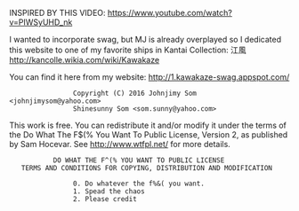 INSPIRED BY THIS VIDEO: https://www.youtube.com/watch?v=PIWSyUHD_nk 

I wanted to incorporate swag, but MJ is already overplayed so I dedicated this website to one of my favorite ships in Kantai Collection: 江風
http://kancolle.wikia.com/wiki/Kawakaze

You can find it here from my website: http://1.kawakaze-swag.appspot.com/


                    Copyright (C) 2016 Johnjimy Som <johnjimysom@yahoo.com>
                    Shinesunny Som <som.sunny@yahoo.com>

This work is free. You can redistribute it and/or modify it under the
terms of the Do What The F$(% You Want To Public License, Version 2,
as published by Sam Hocevar. See http://www.wtfpl.net/ for more details.

               DO WHAT THE F^(% YOU WANT TO PUBLIC LICENSE
       TERMS AND CONDITIONS FOR COPYING, DISTRIBUTION AND MODIFICATION

                    0. Do whatever the f%&( you want.
                    1. Spead the chaos
                    2. Please credit
